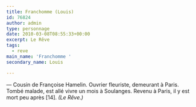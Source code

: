 ```yaml
---
title: Franchomme (Louis)
id: 76824
author: admin
type: personnage
date: 2010-03-08T08:55:33+00:00
excerpt: Le Rêve
tags:
  - reve
main_name: 'Franchomme '
secondary_name: Louis

---
```

— Cousin de Françoise Hamelin. Ouvrier fleuriste, demeurant à Paris. Tombé malade, est allé vivre un mois à Soulanges. Revenu à Paris, il y est mort peu après [14]. _(Le Rêve.)_